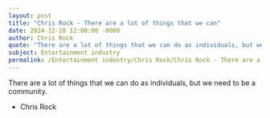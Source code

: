 ```yaml
---
layout: post
title: "Chris Rock - There are a lot of things that we can"
date: 2024-12-28 12:00:00 -0000
author: Chris Rock
quote: "There are a lot of things that we can do as individuals, but we need to be a community."
subject: Entertainment industry
permalink: /Entertainment industry/Chris Rock/Chris Rock - There are a lot of things that we can
---
```


There are a lot of things that we can do as individuals, but we need to be a community.

- Chris Rock
